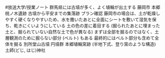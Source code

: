 #放送大学/授業ノート
群馬県には古墳が多く、よく埴輪が出土する
藤岡市 本郷桃ノ木遺跡
古墳から平安までの集落跡
プラン確認
藤岡市の場合は、土が乾燥しやすく硬くなりやすいため、水を撒いたあとに全面にシートを敷いて湿気を保ち、乾きにくいようにしている
土の色の差に着目する (掘られたあとに埋まった土と、掘られていない自然な土で色が異なる)
まずは全部を掘るのではなく、土層観測のために掘らない部分 (ベルト) もある
最終的にはベルト部分も含めて全体を掘る
別所堂山古墳
円墳群
本郷埴輪窯跡 (半地下式、登り窯のような構造)
土師(どじ, はじ)神社
